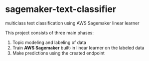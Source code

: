 # sagemaker-text-classifier
multiclass text classification using AWS Sagemaker linear learner 

This project consists of three main phases:
1. Topic modeling and labeling of data
2. Train **AWS Sagemaker** built-in linear learner on the labeled data
3. Make predictions using the created endpoint
